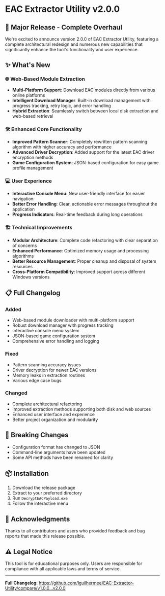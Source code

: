 # EAC Extractor Utility v2.0.0

## 🎉 Major Release - Complete Overhaul

We're excited to announce version 2.0.0 of EAC Extractor Utility, featuring a complete architectural redesign and numerous new capabilities that significantly enhance the tool's functionality and user experience.

## ✨ What's New

### 🌐 Web-Based Module Extraction
- **Multi-Platform Support**: Download EAC modules directly from various online platforms
- **Intelligent Download Manager**: Built-in download management with progress tracking, retry logic, and error handling
- **Hybrid Extraction**: Seamlessly switch between local disk extraction and web-based retrieval

### 🛠️ Enhanced Core Functionality
- **Improved Pattern Scanner**: Completely rewritten pattern scanning algorithm with higher accuracy and performance
- **Advanced Driver Decryption**: Added support for the latest EAC driver encryption methods
- **Game Configuration System**: JSON-based configuration for easy game profile management

### 💻 User Experience
- **Interactive Console Menu**: New user-friendly interface for easier navigation
- **Better Error Handling**: Clear, actionable error messages throughout the application
- **Progress Indicators**: Real-time feedback during long operations

### 🏗️ Technical Improvements
- **Modular Architecture**: Complete code refactoring with clear separation of concerns
- **Enhanced Performance**: Optimized memory usage and processing algorithms
- **Better Resource Management**: Proper cleanup and disposal of system resources
- **Cross-Platform Compatibility**: Improved support across different Windows versions

## 📋 Full Changelog

### Added
- Web-based module downloader with multi-platform support
- Robust download manager with progress tracking
- Interactive console menu system
- JSON-based game configuration system
- Comprehensive error handling and logging

### Fixed
- Pattern scanning accuracy issues
- Driver decryption for newer EAC versions
- Memory leaks in extraction routines
- Various edge case bugs

### Changed
- Complete architectural refactoring
- Improved extraction methods supporting both disk and web sources
- Enhanced user interface and experience
- Better project organization and modularity

## 🔧 Breaking Changes
- Configuration format has changed to JSON
- Command-line arguments have been updated
- Some API methods have been renamed for clarity

## 📦 Installation
1. Download the release package
2. Extract to your preferred directory
3. Run `DecryptEACPayload.exe`
4. Follow the interactive menu

## 🙏 Acknowledgments
Thanks to all contributors and users who provided feedback and bug reports that made this release possible.

## ⚠️ Legal Notice
This tool is for educational purposes only. Users are responsible for compliance with all applicable laws and terms of service.

---

**Full Changelog**: https://github.com/lguilhermee/EAC-Extractor-Utility/compare/v1.0.0...v2.0.0
